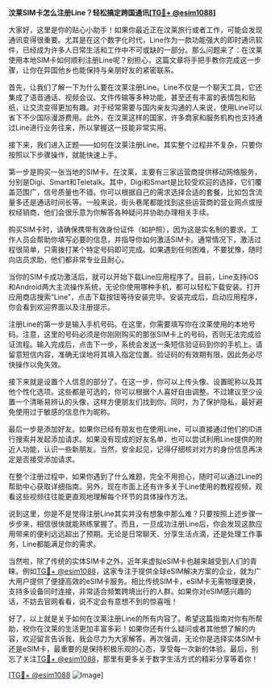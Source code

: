 **汶莱SIM卡怎么注册Line？轻松搞定跨国通讯[[TG💪+ @esim1088](https://t.me/s/esim1088)]**

大家好，这里是你的贴心小助手！如果你最近正在汶莱旅行或者工作，可能会发现通讯变得很重要。尤其是在这个数字化时代，Line作为一款功能强大的即时通讯软件，已经成为许多人日常生活和工作中不可或缺的一部分。那么问题来了：在汶莱使用本地SIM卡如何顺利注册Line呢？别担心，这篇文章将手把手教你完成这一步骤，让你在异国他乡也能保持与亲朋好友的紧密联系。

首先，让我们了解一下为什么要在汶莱注册Line。Line不仅是一个聊天工具，它还集成了语音通话、视频会议、文件传输等多种功能，甚至还有丰富的表情包和贴纸，让交流变得更加有趣。对于经常需要与国内亲友沟通的人来说，使用Line可以省下不少国际漫游费用。此外，在汶莱这样的国家，许多商家和服务机构也支持通过Line进行业务往来，所以掌握这一技能非常实用。

接下来，我们进入正题——如何在汶莱注册Line。其实整个过程并不复杂，只要你按照以下步骤操作，就能快速上手。

第一步是购买一张当地的SIM卡。在汶莱，主要有三家运营商提供移动网络服务，分别是Digi、Smart和Teletalk。其中，Digi和Smart是比较受欢迎的选择，它们覆盖范围广，信号质量也不错。你可以根据自己的需求选择合适的套餐，比如包含流量多还是通话时间长等。一般来说，街头巷尾都能找到这些运营商的营业网点或授权经销商，他们会很乐意为你解答各种疑问并协助办理相关手续。

购买SIM卡时，请确保携带有效身份证件（如护照），因为这是实名制的要求。工作人员会帮助你填写必要的信息，并指导你如何激活SIM卡。通常情况下，激活过程很简单，只需拨打某个特定号码即可完成。如果遇到任何困难，不要犹豫，随时向店员求助，他们都非常专业且耐心。

当你的SIM卡成功激活后，就可以开始下载Line应用程序了。目前，Line支持iOS和Android两大主流操作系统，无论你使用哪种手机，都可以轻松下载安装。打开应用商店搜索“Line”，点击下载按钮等待安装完毕。安装完成后，启动应用程序，你会看到欢迎界面以及注册提示。

注册Line的第一步是输入手机号码。在这里，你需要填写你在汶莱使用的本地号码。注意，这里的号码必须是你刚刚购买的那张SIM卡上的号码，否则无法完成验证流程。输入完成后，点击下一步，系统会发送一条短信验证码到你的手机上。请留意短信内容，准确无误地将其填入指定位置。验证码的有效期有限，因此务必尽快操作以免失效。

接下来就是设置个人信息的部分了。在这一步，你可以上传头像、设置昵称以及其他个性化选项。这些都是可选的，你可以根据个人喜好自由调整。不过建议至少设置一个清晰易辨认的头像，这样方便朋友们找到你。同时，为了保护隐私，最好避免使用过于敏感的信息作为昵称。

最后一步是添加好友。如果你已经有朋友也在使用Line，可以直接通过他们的ID进行搜索并发起添加请求。如果没有现成的好友名单，也可以尝试利用Line提供的附近人功能，认识一些新朋友。当然，安全起见，记得仔细核对对方的身份信息再决定是否接受添加请求。

在整个注册过程中，如果你遇到了什么难题，完全不用担心，随时可以通过Line的帮助中心获取详细指南。另外，现在市面上还有许多关于Line使用的教程视频，观看这些视频往往能更直观地理解每个环节的具体操作方法。

说到这里，你是不是觉得注册Line其实并没有想象中那么难？只要按照上述步骤一步步来，相信很快就能熟练掌握了。而且，一旦成功注册Line后，你会发现这款应用带来的便利远远超出了预期。无论是日常聊天、分享生活点滴，还是处理工作事务，Line都能满足你的需求。

当然啦，除了传统的实体SIM卡之外，近年来虚拟eSIM卡也越来越受到人们的青睐。例如[TG💪+ @esim1088](https://t.me/s/esim1088)，这家专注于提供全球eSIM解决方案的企业，就为广大用户提供了便捷高效的eSIM卡服务。相比传统SIM卡，eSIM卡无需物理更换，支持多设备同时连接，非常适合频繁跨境出行的人群。如果你对eSIM感兴趣的话，不妨去官网看看，说不定会有意想不到的惊喜哦！

好了，以上就是关于如何在汶莱注册Line的所有内容了。希望这篇指南对你有所帮助，祝你在汶莱的生活更加丰富多彩！如果你还有什么疑问或者其他想了解的内容，欢迎留言告诉我，我会尽力为大家解答。再次强调，无论你是选择实体SIM卡还是eSIM卡，最重要的是保持积极乐观的心态，享受每一次新的体验。最后，别忘了关注[TG💪+ @esim1088](https://t.me/s/esim1088)，那里有更多关于数字生活方式的精彩分享等着你！

[[TG💪+ @esim1088](https://t.me/s/esim1088) ![Image](https://i.postimg.cc/4NQfJmqS/Snipaste-2025-05-13-00-14-12.png)]